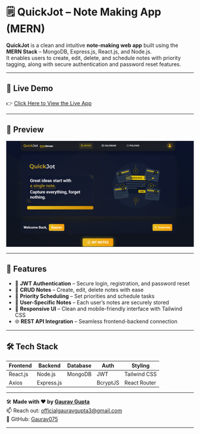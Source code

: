 # 🗒️ QuickJot – Note Making App (MERN)

**QuickJot** is a clean and intuitive **note-making web app** built using the **MERN Stack** – MongoDB, Express.js, React.js, and Node.js.  
It enables users to create, edit, delete, and schedule notes with priority tagging, along with secure authentication and password reset features.

---

## 🔗 Live Demo

👉 [Click Here to View the Live App](https://quick-jot-nine.vercel.app/)

---

## 📸 Preview

<!-- Add your project screenshot or GIF below -->
![QuickJot Screenshot](./front/src/assets/preview1.png) <!-- Replace with actual image path -->

---

## 🚀 Features

- 🔐 **JWT Authentication** – Secure login, registration, and password reset
- 📝 **CRUD Notes** – Create, edit, delete notes with ease
- 📅 **Priority Scheduling** – Set priorities and schedule tasks
- 🧠 **User-Specific Notes** – Each user’s notes are securely stored
- 📱 **Responsive UI** – Clean and mobile-friendly interface with Tailwind CSS
- 🌐 **REST API Integration** – Seamless frontend-backend connection

---

## 🛠️ Tech Stack

| Frontend      | Backend        | Database | Auth     | Styling       |
| ------------- | -------------- | -------- | -------- | ------------- |
| React.js      | Node.js        | MongoDB  | JWT      | Tailwind CSS  |
| Axios         | Express.js     |          | BcryptJS | React Router  |

---

🛠️ **Made with ❤️ by [Gaurav Gupta](https://www.linkedin.com/in/gaurav-gupta-097069261)**  
📫 Reach out: officialgauravgupta3@gmail.com  
🔗 GitHub: [Gaurav075](https://github.com/Gaurav075)

---

